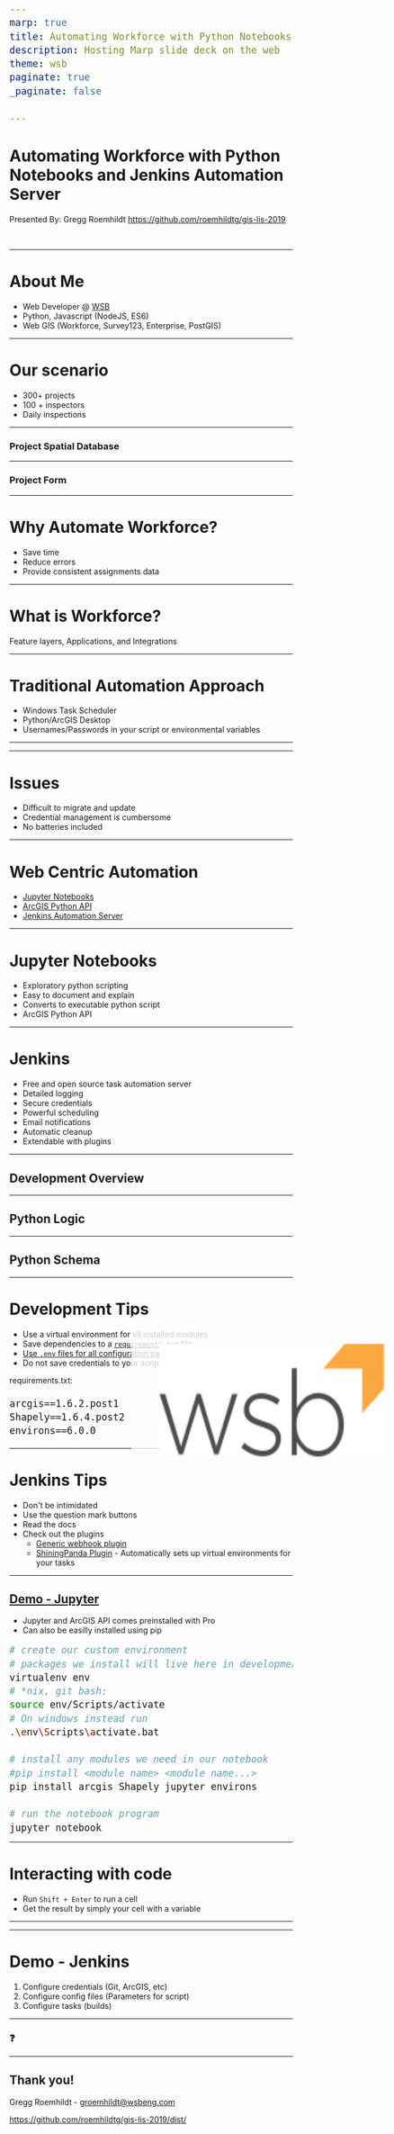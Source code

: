 ```yaml
---
marp: true
title: Automating Workforce with Python Notebooks and Jenkins Automation Server
description: Hosting Marp slide deck on the web
theme: wsb
paginate: true
_paginate: false

---
```

<!-- class: tangerine -->
<style>
    pre {
        font-size: 20px;
    }
</style>
<style scoped>
    img {
        width: 100px;
        float: right;
    }
</style>

# Automating Workforce with Python Notebooks and Jenkins Automation Server

Presented By: Gregg Roemhildt
https://github.com/roemhildtg/gis-lis-2019

<br />

[![WSB](./assets/wsb_logo_slate.png)](https://wsbeng.com)


---
<!-- class: invert -->

# About Me

 - Web Developer @ [WSB](https://wsbeng.com)
 - Python, Javascript (NodeJS, ES6)
 - Web GIS (Workforce, Survey123, Enterprise, PostGIS)

---

# Our scenario
- 300+ projects
- 100 + inspectors
- Daily inspections

---

### Project Spatial Database

![Project1](./assets/project-form-1.png)

---

### Project Form

![Project1](./assets/project-form.png)

---

 # Why Automate Workforce?

 - Save time
 - Reduce errors
 - Provide consistent assignments data

---

# What is Workforce?

Feature layers, Applications, and Integrations

![Workforce](./assets/Workforce.png)

---


# Traditional Automation Approach

 - Windows Task Scheduler
 - Python/ArcGIS Desktop
 - Usernames/Passwords in your script or environmental variables
 
---

![Windows password](./assets/windows-password.jpg)

---

# Issues

 - Difficult to migrate and update
 - Credential management is cumbersome
 - No batteries included


---

# Web Centric Automation
 - [Jupyter Notebooks](https://jupyter.org/)
 - [ArcGIS Python API](https://developers.arcgis.com/python/)
 - [Jenkins Automation Server](https://jenkins.io/)

---
<style scoped>
img {
    position: absolute;
    top: 40%;
    right:15px;
    height: 200px;
}
</style>

![Jupyter](./assets/jupyter.svg)

# Jupyter Notebooks 

 - Exploratory python scripting
 - Easy to document and explain
 - Converts to executable python script
 - ArcGIS Python API

---

<style scoped>
img {
    position: absolute;
    top: 60%;
    right:15px;
    width: 400px;
}
</style>
![Jenkins](./assets/jenkins.jpg)

# Jenkins

 - Free and open source task automation server
 - Detailed logging
 - Secure credentials
 - Powerful scheduling
 - Email notifications
 - Automatic cleanup
 - Extendable with plugins

---


## Development Overview

![Process](./assets/Process.png)

---

## Python Logic

![Python](./assets/Python.png)

---

## Python Schema
<style scoped>
    img {
        padding:50px;
        background: rgba(255,255,255,0.1);
    }
</style>
![FilterLogic](./assets/FilterLogic.png?)

---

# Development Tips

 - Use a virtual environment for all installed modules
 - Save dependencies to a [`requirements.txt`](https://www.idkrtm.com/what-is-the-python-requirements-txt/) file
 - [Use `.env` files for all configuration parameters](https://preslav.me/2019/01/09/dotenv-files-python/)
 - Do not save credentials to your script files or repository

requirements.txt:
 ```
arcgis==1.6.2.post1
Shapely==1.6.4.post2
environs==6.0.0
 ```


---

# Jenkins Tips

 - Don't be intimidated
 - Use the question mark buttons
 - Read the docs
 - Check out the plugins
    - [Generic webhook plugin](https://wiki.jenkins-ci.org/display/JENKINS/Generic+Webhook+Trigger+Plugin)
    - [ShiningPanda Plugin](https://wiki.jenkins.io/display/JENKINS/ShiningPanda+Plugin) - Automatically sets up virtual environments for your tasks

---

## [Demo - Jupyter](http://localhost:8888/tree)
 - Jupyter and ArcGIS API comes preinstalled with Pro
 - Can also be easilly installed using pip

```bash
# create our custom environment
# packages we install will live here in development
virtualenv env
# *nix, git bash:
source env/Scripts/activate
# On windows instead run 
.\env\Scripts\activate.bat

# install any modules we need in our notebook
#pip install <module name> <module name...>
pip install arcgis Shapely jupyter environs

# run the notebook program
jupyter notebook
```

---

# Interacting with code

 - Run `Shift + Enter` to run a cell
 - Get the result by simply your cell with a variable 

![Jupyter PNG](./assets/Jupyter1.png)

---


![Jupyter PNG](./assets/Jupyter2.png)

----

# Demo - Jenkins

 1) Configure credentials (Git, ArcGIS, etc)
 2) Configure config files (Parameters for script)
 3) Configure tasks (builds)



---

### <!--fit--> :question:

---
<!-- class: default  -->

## Thank you!

Gregg Roemhildt - groemhildt@wsbeng.com

![qrcode](./assets/qrcode.png)
https://github.com/roemhildtg/gis-lis-2019/dist/



[![WSB](./assets/wsb.svg)](https://wsbeng.com)